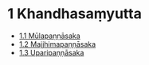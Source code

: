 

# 1 Khandhasaṃyutta

* [1.1 Mūlapaṇṇāsaka](1/1.1.md)
* [1.2 Majjhimapaṇṇāsaka](1/1.2.md)
* [1.3 Uparipaṇṇāsaka](1/1.3.md)



